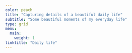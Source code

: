 ```yaml
---
color: peach
title: "Capturing details of a beautiful daily life"
subtitle: "Some beautiful moments of my everyday life"
type: grid
menu:
  main:
    weight: 1
linktitle: "Daily life"
---
```


